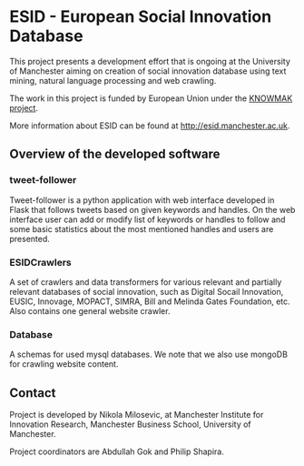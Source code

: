 # ESID - European Social Innovation Database

This project presents a development effort that is ongoing at the University of Manchester aiming on creation of social innovation database using text mining, natural language processing and web crawling.

The work in this project is funded by European Union under the [KNOWMAK project](http://cordis.europa.eu/project/rcn/205959_en.html).

More information about ESID can be found at http://esid.manchester.ac.uk.

## Overview of the developed software

### tweet-follower

Tweet-follower is a python application with web interface developed in Flask that follows tweets based on given keywords and handles. On the web interface user can add or modify list of keywords or handles to follow and some basic statistics about the most mentioned handles and users are presented.

### ESIDCrawlers

A set of crawlers and data transformers for various relevant and partially relevant databases of social innovation, such as Digital Socail Innovation, EUSIC, Innovage, MOPACT, SIMRA, Bill and Melinda Gates Foundation, etc. Also contains one general website crawler.

### Database

A schemas for used mysql databases. We note that we also use mongoDB for crawling website content.

## Contact

Project is developed by Nikola Milosevic, at Manchester Institute for Innovation Research, Manchester Business School, University of Manchester.

Project coordinators are Abdullah Gok and Philip Shapira.